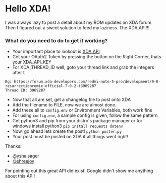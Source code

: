 # Hello XDA!

I was always lazy to post a detail about my ROM updates on XDA forum.
Then I figured out a sweet solution to feed my laziness. The XDA API!!!

### What do you need to do to get it working?

* Your important place to lookout is [XDA API](https://api.xda-developers.com/explorer/)
* Get your OAuth2 Token by pressing the button on the Right Corner, thats your XDA_API_KEY
* For XDA_THREAD_ID well, goto your thread link and grab the integers after t
```
Eg: https://forum.xda-developers.com/redmi-note-5-pro/development/9-0-resurrectionremix-official-7-0-2-t3969287
Thread ID: 3969287
```
* Now that all are set, get a changelog file to post onto XDA
* Add the filename to FILE, now we are almost done.
* Add these all to `config.env` or Environment Variables, both work fine
* For using `config.env`, a sample config is given, follow the same pattern
* Get python3 and pip from your distro's package manager or for windows install python3
`pip install requests dotenv`
* Now, go ahead lets create the post!
`python poster.py`
* Your post must be posted on XDA if all things went right!



Thanks:

* [@yshalsager](https://github.com/yshalsager)
* [@shreejoy](https://github.com/shreejoy)

For pointing out this great API did exist! Google didn't show me anything about this API!
